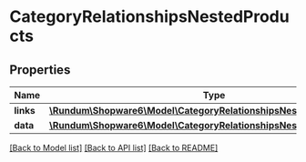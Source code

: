 # CategoryRelationshipsNestedProducts

## Properties
Name | Type | Description | Notes
------------ | ------------- | ------------- | -------------
**links** | [**\Rundum\Shopware6\Model\CategoryRelationshipsNestedProductsLinks**](CategoryRelationshipsNestedProductsLinks.md) |  | [optional] 
**data** | [**\Rundum\Shopware6\Model\CategoryRelationshipsNestedProductsData[]**](CategoryRelationshipsNestedProductsData.md) |  | [optional] 

[[Back to Model list]](../../README.md#documentation-for-models) [[Back to API list]](../../README.md#documentation-for-api-endpoints) [[Back to README]](../../README.md)

